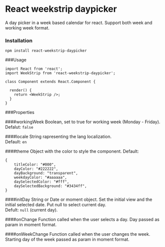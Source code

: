 # React weekstrip daypicker
A day picker in a week based calendar for react. Support both week and working week format.


### Installation
`npm install react-weekstrip-daypicker`

###Usage

```
import React from 'react';
import WeekStrip from 'react-weekstrip-daypicker';
 
class Component extends React.Component {

  render() {
    return <WeekStrip />;
  }
}
```

###Properties

####workingWeek
Boolean, set to true for working week (Monday - Friday).  
Defalut: `false`

####locale
String rapresenting the lang localization.  
Default: `en`

####theme
Object with the color to style the component.
Default:
```
{
    titleColor: "#000",
    dayColor: "#222222",
    dayBackground: "transparent",
    weekdayColor: "#aaaaaa",
    daySelectedColor: "#fff",
    daySelectedBackground: "#3434ff",
}
``` 

####initDay
String or Date or moment object. Set the initial view and the initial selected date. Put null to select current day.  
Defult: `null` (current day).

####onChange
Function called when the user selects a day. Day passed as param in moment format.

####onWeekChange
Function called when the user changes the week. Starting day of the week passed as param in moment format.
